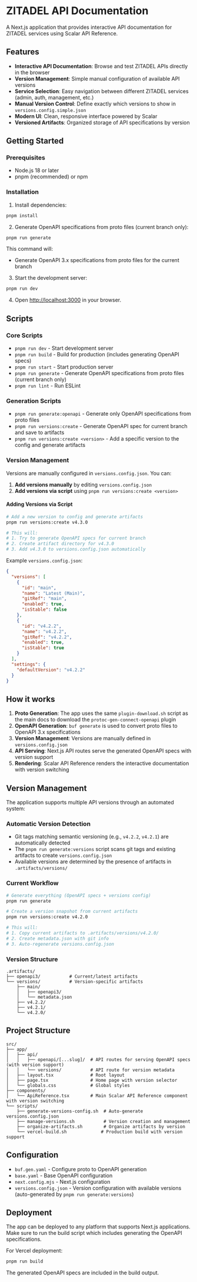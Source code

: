 # ZITADEL API Documentation

A Next.js application that provides interactive API documentation for ZITADEL services using Scalar API Reference.

## Features

- **Interactive API Documentation**: Browse and test ZITADEL APIs directly in the browser
- **Version Management**: Simple manual configuration of available API versions
- **Service Selection**: Easy navigation between different ZITADEL services (admin, auth, management, etc.)
- **Manual Version Control**: Define exactly which versions to show in `versions.config.simple.json`
- **Modern UI**: Clean, responsive interface powered by Scalar
- **Versioned Artifacts**: Organized storage of API specifications by version

## Getting Started

### Prerequisites

- Node.js 18 or later
- pnpm (recommended) or npm

### Installation

1. Install dependencies:

```bash
pnpm install
```

2. Generate OpenAPI specifications from proto files (current branch only):

```bash
pnpm run generate
```

This command will:

- Generate OpenAPI 3.x specifications from proto files for the current branch

3. Start the development server:

```bash
pnpm run dev
```

4. Open [http://localhost:3000](http://localhost:3000) in your browser.

## Scripts

### Core Scripts

- `pnpm run dev` - Start development server
- `pnpm run build` - Build for production (includes generating OpenAPI specs)
- `pnpm run start` - Start production server
- `pnpm run generate` - Generate OpenAPI specifications from proto files (current branch only)
- `pnpm run lint` - Run ESLint

### Generation Scripts

- `pnpm run generate:openapi` - Generate only OpenAPI specifications from proto files
- `pnpm run versions:create` - Generate OpenAPI spec for current branch and save to artifacts
- `pnpm run versions:create <version>` - Add a specific version to the config and generate artifacts

### Version Management

Versions are manually configured in `versions.config.json`. You can:

1. **Add versions manually** by editing `versions.config.json`
2. **Add versions via script** using `pnpm run versions:create <version>`

#### Adding Versions via Script

```bash
# Add a new version to config and generate artifacts
pnpm run versions:create v4.3.0

# This will:
# 1. Try to generate OpenAPI specs for current branch
# 2. Create artifact directory for v4.3.0
# 3. Add v4.3.0 to versions.config.json automatically
```

Example `versions.config.json`:

```json
{
  "versions": [
    {
      "id": "main",
      "name": "Latest (Main)",
      "gitRef": "main",
      "enabled": true,
      "isStable": false
    },
    {
      "id": "v4.2.2",
      "name": "v4.2.2",
      "gitRef": "v4.2.2",
      "enabled": true,
      "isStable": true
    }
  ],
  "settings": {
    "defaultVersion": "v4.2.2"
  }
}
```

## How it works

1. **Proto Generation**: The app uses the same `plugin-download.sh` script as the main docs to download the `protoc-gen-connect-openapi` plugin
2. **OpenAPI Generation**: `buf generate` is used to convert proto files to OpenAPI 3.x specifications
3. **Version Management**: Versions are manually defined in `versions.config.json`
4. **API Serving**: Next.js API routes serve the generated OpenAPI specs with version support
5. **Rendering**: Scalar API Reference renders the interactive documentation with version switching

## Version Management

The application supports multiple API versions through an automated system:

### Automatic Version Detection

- Git tags matching semantic versioning (e.g., `v4.2.2`, `v4.2.1`) are automatically detected
- The `pnpm run generate:versions` script scans git tags and existing artifacts to create `versions.config.json`
- Available versions are determined by the presence of artifacts in `.artifacts/versions/`

### Current Workflow

```bash
# Generate everything (OpenAPI specs + versions config)
pnpm run generate

# Create a version snapshot from current artifacts
pnpm run versions:create v4.2.0

# This will:
# 1. Copy current artifacts to .artifacts/versions/v4.2.0/
# 2. Create metadata.json with git info
# 3. Auto-regenerate versions.config.json
```

### Version Structure

```
.artifacts/
├── openapi3/           # Current/latest artifacts
└── versions/           # Version-specific artifacts
    ├── main/
    │   ├── openapi3/
    │   └── metadata.json
    ├── v4.2.2/
    ├── v4.2.1/
    └── v4.2.0/
```

## Project Structure

```
src/
├── app/
│   ├── api/
│   │   ├── openapi/[...slug]/  # API routes for serving OpenAPI specs (with version support)
│   │   └── versions/           # API route for version metadata
│   ├── layout.tsx              # Root layout
│   ├── page.tsx                # Home page with version selector
│   └── globals.css             # Global styles
├── components/
│   └── ApiReference.tsx        # Main Scalar API Reference component with version switching
└── scripts/
    ├── generate-versions-config.sh  # Auto-generate versions.config.json
    ├── manage-versions.sh           # Version creation and management
    ├── organize-artifacts.sh        # Organize artifacts by version
    └── vercel-build.sh             # Production build with version support
```

## Configuration

- `buf.gen.yaml` - Configure proto to OpenAPI generation
- `base.yaml` - Base OpenAPI configuration
- `next.config.mjs` - Next.js configuration
- `versions.config.json` - Version configuration with available versions (auto-generated by `pnpm run generate:versions`)

## Deployment

The app can be deployed to any platform that supports Next.js applications. Make sure to run the build script which includes generating the OpenAPI specifications.

For Vercel deployment:

```bash
pnpm run build
```

The generated OpenAPI specs are included in the build output.
